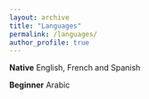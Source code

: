 ```yaml
---
layout: archive
title: "Languages"
permalink: /languages/
author_profile: true
---
```


**Native**
English, French and Spanish

**Beginner**
Arabic
